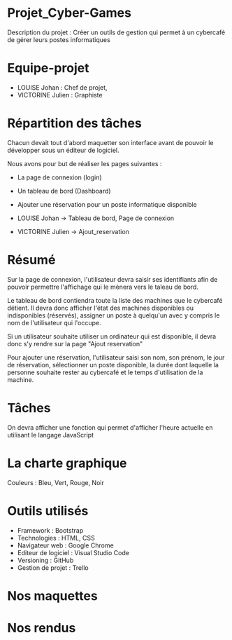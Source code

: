 # Projet_Cyber-Games
Description du projet : Créer un outils de gestion qui permet à un cybercafé de gérer leurs postes informatiques

# Equipe-projet
- LOUISE Johan : Chef de projet,
- VICTORINE Julien : Graphiste

# Répartition des tâches
Chacun devait tout d'abord maquetter son interface avant de pouvoir le développer sous un éditeur de logiciel. 

Nous avons pour but de réaliser les pages suivantes : 
- La page de connexion (login)
- Un tableau de bord (Dashboard)
- Ajouter une réservation pour un poste informatique disponible


- LOUISE Johan -> Tableau de bord, Page de connexion
- VICTORINE Julien -> Ajout_reservation

# Résumé
Sur la page de connexion, l'utilisateur devra saisir ses identifiants afin de pouvoir permettre l'affichage qui le mènera vers le taleau de bord.

Le tableau de bord contiendra toute la liste des machines que le cybercafé détient. Il devra donc afficher l'état des machines disponibles ou indisponibles (réservés), assigner un poste à quelqu'un avec y compris le nom de l'utilisateur qui l'occupe.

Si un utilisateur souhaite utiliser un ordinateur qui est disponible, il devra donc s'y rendre sur la page "Ajout reservation"

Pour ajouter une réservation, l'utilisateur saisi son nom, son prénom, le jour de réservation, sélectionner un poste disponible, la durée dont laquelle la personne souhaite rester au cybercafé et le temps d'utilisation de la machine.

# Tâches
On devra afficher une fonction qui permet d'afficher l'heure actuelle en utilisant le langage JavaScript

# La charte graphique
Couleurs : Bleu, Vert, Rouge, Noir

# Outils utilisés
- Framework : Bootstrap
- Technologies : HTML, CSS
- Navigateur web : Google Chrome
- Editeur de logiciel : Visual Studio Code
- Versioning : GitHub
- Gestion de projet : Trello

# Nos maquettes

# Nos rendus


